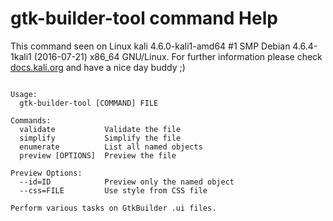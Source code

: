 # gtk-builder-tool command Help
 
 This command seen on Linux kali 4.6.0-kali1-amd64 #1 SMP Debian 4.6.4-1kali1 (2016-07-21) x86_64 GNU/Linux. For further information please check [docs.kali.org](docs.kali.org) and have a nice day buddy ;) 

~~~

Usage:
  gtk-builder-tool [COMMAND] FILE

Commands:
  validate           Validate the file
  simplify           Simplify the file
  enumerate          List all named objects
  preview [OPTIONS]  Preview the file

Preview Options:
  --id=ID            Preview only the named object
  --css=FILE         Use style from CSS file

Perform various tasks on GtkBuilder .ui files.

~~~
